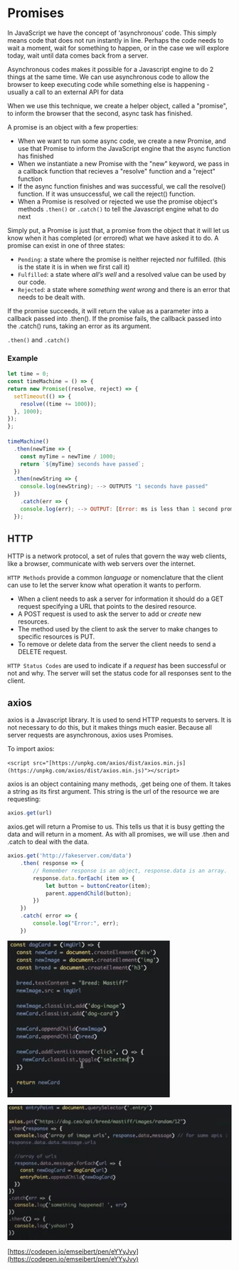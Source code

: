 # Promises

In JavaScript we have the concept of ‘asynchronous’ code. This simply means code that does not run instantly in line. Perhaps the code needs to wait a moment, wait for something to happen, or in the case we will explore today, wait until data comes back from a server.

Asynchronous codes makes it possible for a Javascript engine to do 2 things at the same time. We can use asynchronous code to allow the browser to keep executing code while something else is happening - usually a call to an external API for data

When we use this technique, we create a helper object, called a "promise", to inform the browser that the second, async task has finished.  

A promise is an object with a few properties:

- When we want to run some async code, we create a new Promise, and use that Promise to inform the JavaScript engine that the async function has finished
- When we instantiate a new Promise with the "new" keyword, we pass in a callback function that recieves a "resolve" function and a "reject" function
- If the async function finishes and was successful, we call the resolve() function. If it was unsuccessful, we call the reject() function.
- When a Promise is resolved or rejected we use the promise object's methods `.then()` or `.catch()` to tell the Javascript engine what to do next

Simply put, a Promise is just that, a promise from the object that it will let us know when it has completed (or errored) what we have asked it to do. A promise can exist in one of three states:

- `Pending`: a state where the promise is neither rejected nor fulfilled. (this is the state it is in when we first call it)
- `Fulfilled`: a state where *all’s well* and a resolved value can be used by our code.
- `Rejected`: a state where *something went wrong* and there is an error that needs to be dealt with.

If the promise succeeds, it will return the value as a parameter into a callback passed into .then(). If the promise fails, the callback passed into the .catch() runs, taking an error as its argument.

`.then()` and `.catch()` 

### Example

```jsx
let time = 0;
const timeMachine = () => {
return new Promise((resolve, reject) => {
  setTimeout(() => {
    resolve((time += 1000));
  }, 1000);
});
};

timeMachine()
  .then(newTime => {
    const myTime = newTime / 1000;
    return `${myTime} seconds have passed`;
  })
  .then(newString => {
    console.log(newString); --> OUTPUTS ​​​​​"1 seconds have passed​​​​​"
  })
	.catch(err => {
    console.log(err); --> OUTPUT: ​​​​​[Error: ms is less than 1 second promise rejected!]​​​​​
  });
```

## HTTP

HTTP is a network protocol, a set of rules that govern the way web clients, like a browser, communicate with web servers over the internet. 

`HTTP Methods` provide a common *language* or nomenclature that the client can use to let the server know what operation it wants to perform.

- When a client needs to ask a server for information it should do a GET request specifying a URL that points to the desired resource.
- A POST request is used to ask the server to add or *create* new resources.
- The method used by the client to ask the server to make changes to specific resources is PUT.
- To remove or delete data from the server the client needs to send a DELETE request.

`HTTP Status Codes` are used to indicate if a *request* has been successful or not and why. The server will set the status code for all responses sent to the client.

## axios

axios is a Javascript library. It is used to send HTTP requests to servers. It is not necessary to do this, but it makes things much easier. Because all server requests are asynchronous, axios uses Promises.

To import axios:

`<script src="[https://unpkg.com/axios/dist/axios.min.js](https://unpkg.com/axios/dist/axios.min.js)"></script>`

axios is an object containing many methods, .get being one of them. It takes a string as its first argument. This string is the url of the resource we are requesting:

```jsx
axios.get(url)
```

axios.get will return a Promise to us. This tells us that it is busy getting the data and will return in a moment. As with all promises, we will use .then and .catch to deal with the data.

```jsx
axios.get('http://fakeserver.com/data')
    .then( response => {
        // Remember response is an object, response.data is an array.
        response.data.forEach( item => {
            let button = buttonCreator(item);
            parent.appendChild(button);
        })
    })
    .catch( error => {
        console.log("Error:", err);
    })
```

![Promises%206846ae342682419689c9d78deb5deb19/Untitled.png](Promises%206846ae342682419689c9d78deb5deb19/Untitled.png)

![Promises%206846ae342682419689c9d78deb5deb19/Untitled%201.png](Promises%206846ae342682419689c9d78deb5deb19/Untitled%201.png)

[https://codepen.io/emseibert/pen/eYYyJvy](https://codepen.io/emseibert/pen/eYYyJvy)